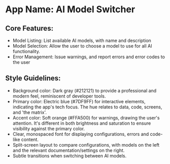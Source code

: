 # **App Name**: AI Model Switcher

## Core Features:

- Model Listing: List available AI models, with name and description
- Model Selection: Allow the user to choose a model to use for all AI functionality.
- Error Management: Issue warnings, and report errors and error codes to the user

## Style Guidelines:

- Background color: Dark gray (#212121) to provide a professional and modern feel, reminiscent of developer tools.
- Primary color: Electric blue (#7DF9FF) for interactive elements, indicating the app's tech focus. The hue relates to data, code, screens, and 'the matrix'.
- Accent color: Soft orange (#FFA500) for warnings, drawing the user's attention.  It's different in both brightness and saturation to ensure visibility against the primary color.
- Clear, monospaced font for displaying configurations, errors and code-like content.
- Split-screen layout to compare configurations, with models on the left and the relevant documentation/settings on the right.
- Subtle transitions when switching between AI models.